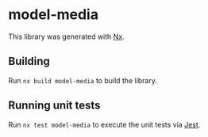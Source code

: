 # model-media

This library was generated with [Nx](https://nx.dev).

## Building

Run `nx build model-media` to build the library.

## Running unit tests

Run `nx test model-media` to execute the unit tests via [Jest](https://jestjs.io).
